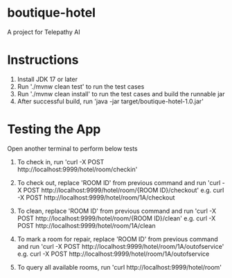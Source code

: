 # boutique-hotel
A project for Telepathy AI

# Instructions

1. Install JDK 17 or later
2. Run './mvnw clean test' to run the test cases
3. Run './mvnw clean install' to run the test cases and build the runnable jar
4. After successful build, run 'java -jar target/boutique-hotel-1.0.jar'


# Testing the App
Open another terminal to perform below tests

1. To check in, run 'curl -X POST http://localhost:9999/hotel/room/checkin'
2. To check out, replace 'ROOM ID' from previous command and run 'curl -X POST http://localhost:9999/hotel/room/{ROOM ID}/checkout'
e.g. curl -X POST http://localhost:9999/hotel/room/1A/checkout

3. To clean, replace 'ROOM ID' from previous command and run 'curl -X POST http://localhost:9999/hotel/room/{ROOM ID}/clean'
e.g. curl -X POST http://localhost:9999/hotel/room/1A/clean

4. To mark a room for repair, replace 'ROOM ID' from previous command and run 'curl -X POST http://localhost:9999/hotel/room/1A/outofservice'
e.g. curl -X POST http://localhost:9999/hotel/room/1A/outofservice

5. To query all available rooms, run 'curl  http://localhost:9999/hotel/room'


